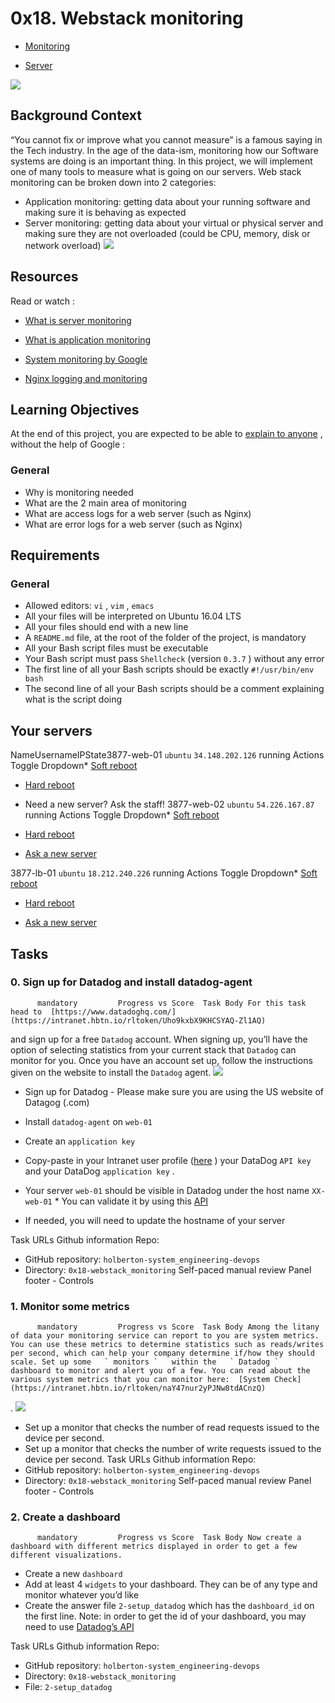 # 0x18. Webstack monitoring
* [Monitoring](https://intranet.hbtn.io/concepts/13) 

* [Server](https://intranet.hbtn.io/concepts/67) 

 ![](https://s3.amazonaws.com/intranet-projects-files/holbertonschool-sysadmin_devops/281/hb3pAsO.png) 

## Background Context
“You cannot fix or improve what you cannot measure” is a famous saying in the Tech industry. In the age of the data-ism, monitoring how our Software systems are doing is an important thing. In this project, we will implement one of many tools to measure what is going on our servers.
Web stack monitoring can be broken down into 2 categories:
* Application monitoring: getting data about your running software and making sure it is behaving as expected
* Server monitoring: getting data about your virtual or physical server and making sure they are not overloaded (could be CPU, memory, disk or network overload)
 ![](https://s3.amazonaws.com/intranet-projects-files/holbertonschool-sysadmin_devops/281/ktCXnhE.jpg) 

## Resources
Read or watch :
* [What is server monitoring](https://intranet.hbtn.io/rltoken/m8e7smqRz3k4PUBnv0zB7g) 

* [What is application monitoring](https://intranet.hbtn.io/rltoken/fGzCCVr7lwNEvarE8u1HRQ) 

* [System monitoring by Google](https://intranet.hbtn.io/rltoken/h6WV2iIVUCL-atjFIu6TZA) 

* [Nginx logging and monitoring](https://intranet.hbtn.io/rltoken/ZUIlnid6NphRWIaGZ3MTZQ) 

## Learning Objectives
At the end of this project, you are expected to be able to  [explain to anyone](https://intranet.hbtn.io/rltoken/fg0tmIkt2x_pb-c2j_J4OQ) 
 ,  without the help of Google :
### General
* Why is monitoring needed
* What are the 2 main area of monitoring
* What are access logs for a web server (such as Nginx)
* What are error logs for a web server (such as Nginx)
## Requirements
### General
* Allowed editors:  ` vi ` ,  ` vim ` ,  ` emacs ` 
* All your files will be interpreted on Ubuntu 16.04 LTS
* All your files should end with a new line
* A  ` README.md `  file, at the root of the folder of the project, is mandatory
* All your Bash script files must be executable
* Your Bash script must pass  ` Shellcheck `  (version  ` 0.3.7 ` ) without any error
* The first line of all your Bash scripts should be exactly  ` #!/usr/bin/env bash ` 
* The second line of all your Bash scripts should be a comment explaining what is the script doing
## Your servers
NameUsernameIPState3877-web-01 ` ubuntu `  ` 34.148.202.126 ` running              Actions              Toggle Dropdown* [Soft reboot](https://intranet.hbtn.io/servers/8173/soft_reboot) 

* [Hard reboot](https://intranet.hbtn.io/servers/8173/hard_reboot) 

* Need a new server? Ask the staff!
3877-web-02 ` ubuntu `  ` 54.226.167.87 ` running              Actions              Toggle Dropdown* [Soft reboot](https://intranet.hbtn.io/servers/8035/soft_reboot) 

* [Hard reboot](https://intranet.hbtn.io/servers/8035/hard_reboot) 

* [
                    Ask a new server
](https://intranet.hbtn.io/servers/8035/ask_new) 

3877-lb-01 ` ubuntu `  ` 18.212.240.226 ` running              Actions              Toggle Dropdown* [Soft reboot](https://intranet.hbtn.io/servers/8036/soft_reboot) 

* [Hard reboot](https://intranet.hbtn.io/servers/8036/hard_reboot) 

* [
                    Ask a new server
](https://intranet.hbtn.io/servers/8036/ask_new) 

## Tasks
### 0. Sign up for Datadog and install datadog-agent
          mandatory         Progress vs Score  Task Body For this task head to  [https://www.datadoghq.com/](https://intranet.hbtn.io/rltoken/Uho9kxbX9KHCSYAQ-Zl1AQ) 
  and sign up for a free   ` Datadog `   account. When signing up, you’ll have the option of selecting statistics from your current stack that   ` Datadog `   can monitor for you. Once you have an account set up, follow the instructions given on the website to install the   ` Datadog `   agent. 
 ![](https://holbertonintranet.s3.amazonaws.com/uploads/medias/2019/6/6b0ea6345a6375437845.png?X-Amz-Algorithm=AWS4-HMAC-SHA256&X-Amz-Credential=AKIARDDGGGOU5BHMTQX4%2F20220606%2Fus-east-1%2Fs3%2Faws4_request&X-Amz-Date=20220606T211424Z&X-Amz-Expires=86400&X-Amz-SignedHeaders=host&X-Amz-Signature=927a3e7109aff90c1663cafbadb3d155b114822a8b265da9996bb9557d09023d) 

* Sign up for Datadog - Please make sure you are using the US website of Datagog (.com)
* Install  ` datadog-agent `  on  ` web-01 ` 
* Create an  ` application key ` 
* Copy-paste in your Intranet user profile ([here](https://intranet.hbtn.io/rltoken/2D6j3Y6G9c8o_t278-Cu_w) 
) your DataDog  ` API key `   and your DataDog  ` application key ` .
* Your server  ` web-01 `  should be visible in Datadog under the host name  ` XX-web-01 ` * You can validate it by using this [API](https://intranet.hbtn.io/rltoken/CyrSkrD0zPWXK4YBRRbTvw) 

* If needed, you will need to update the hostname of your server

 Task URLs  Github information Repo:
* GitHub repository:  ` holberton-system_engineering-devops ` 
* Directory:  ` 0x18-webstack_monitoring ` 
 Self-paced manual review  Panel footer - Controls 
### 1. Monitor some metrics
          mandatory         Progress vs Score  Task Body Among the litany of data your monitoring service can report to you are system metrics. You can use these metrics to determine statistics such as reads/writes per second, which can help your company determine if/how they should scale. Set up some   ` monitors `   within the   ` Datadog `   dashboard to monitor and alert you of a few. You can read about the various system metrics that you can monitor here:  [System Check](https://intranet.hbtn.io/rltoken/naY47nur2yPJNw8tdACnzQ) 
 .
 ![](https://holbertonintranet.s3.amazonaws.com/uploads/medias/2019/6/6a4551974aadc181e97a.png?X-Amz-Algorithm=AWS4-HMAC-SHA256&X-Amz-Credential=AKIARDDGGGOU5BHMTQX4%2F20220606%2Fus-east-1%2Fs3%2Faws4_request&X-Amz-Date=20220606T211424Z&X-Amz-Expires=86400&X-Amz-SignedHeaders=host&X-Amz-Signature=c1c080a3cd7daf826811b5bf94d364aeba9083b7253d8398613536e1555f65d0) 

* Set up a monitor that checks the number of read requests issued to the device per second.
* Set up a monitor that checks the number of write requests issued to the device per second.
 Task URLs  Github information Repo:
* GitHub repository:  ` holberton-system_engineering-devops ` 
* Directory:  ` 0x18-webstack_monitoring ` 
 Self-paced manual review  Panel footer - Controls 
### 2. Create a dashboard
          mandatory         Progress vs Score  Task Body Now create a dashboard with different metrics displayed in order to get a few different visualizations.
* Create a new  ` dashboard ` 
* Add at least 4  ` widgets `  to your dashboard. They can be of any type and monitor whatever you’d like
* Create the answer file  ` 2-setup_datadog `  which has the  ` dashboard_id `  on the first line. Note: in order to get the id of your dashboard, you may need to use [Datadog’s API](https://intranet.hbtn.io/rltoken/VrzQP39UUFMmAKZx0IZLuw) 

 Task URLs  Github information Repo:
* GitHub repository:  ` holberton-system_engineering-devops ` 
* Directory:  ` 0x18-webstack_monitoring ` 
* File:  ` 2-setup_datadog ` 

